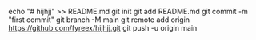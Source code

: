 echo "# hijhjj" >> README.md
git init
git add README.md
git commit -m "first commit"
git branch -M main
git remote add origin https://github.com/fyreex/hijhjj.git
git push -u origin main
<!---
fyreex/fyreex is a ✨ special ✨ repository because its `README.md` (this file) appears on your GitHub profile.
You can click the Preview link to take a look at your changes.
--->
